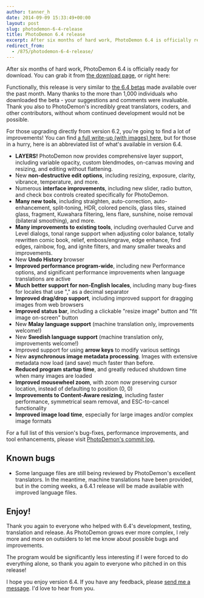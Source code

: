 ```yaml
---
author: tanner_h
date: 2014-09-09 15:33:49+00:00
layout: post
slug: photodemon-6-4-release
title: PhotoDemon 6.4 release
excerpt: After six months of hard work, PhotoDemon 6.4 is officially ready for download. For those upgrading directly from version 6.2, you're going to find a lot of improvements!
redirect_from:
  - /875/photodemon-6-4-release/
---
```


After six months of hard work, PhotoDemon 6.4 is officially ready for download.  You can grab it from [the download page](download/), or right here:

Functionally, this release is very similar to [the 6.4 betas](2014/08/12/photodemon-6-4-beta-is-live) made available over the past month.  Many thanks to the more than 1,000 individuals who downloaded the beta - your suggestions and comments were invaluable.  Thank you also to PhotoDemon's incredibly great translators, coders, and other contributors, without whom continued development would not be possible.

For those upgrading directly from version 6.2, you're going to find a lot of improvements!  You can find [a full write-up (with images) here](2014/08/12/photodemon-6-4-beta-is-live), but for those in a hurry, here is an abbreviated list of what's available in version 6.4.

  * **LAYERS!**  PhotoDemon now provides comprehensive layer support, including variable opacity, custom blendmodes, on-canvas moving and resizing, and editing without flattening.
  * New **non-destructive edit options**, including resizing, exposure, clarity, vibrance, temperature, and more.
  * Numerous **interface improvements**, including new slider, radio button, and check box controls created specifically for PhotoDemon.
  * **Many new tools**, including straighten, auto-correction, auto-enhancement, split-toning, HDR, colored pencils, glass tiles, stained glass, fragment, Kuwahara filtering, lens flare, sunshine, noise removal (bilateral smoothing), and more.
  * **Many improvements to existing tools**, including overhauled Curve and Level dialogs, tonal range support when adjusting color balance, totally rewritten comic book, relief, emboss/engrave, edge enhance, find edges, rainbow, fog, and ignite filters, and many smaller tweaks and improvements.
  * New **Undo History** browser
  * **Improved performance program-wide**, including new Performance options, and significant performance improvements when language translations are active
  * **Much better support for non-English locales**, including many bug-fixes for locales that use "," as a decimal separator
  * **Improved drag/drop support**, including improved support for dragging images from web browsers
  * **Improved status bar**, including a clickable "resize image" button and "fit image on-screen" button
  * New **Malay language support** (machine translation only, improvements welcome!)
  * New **Swedish language support** (machine translation only, improvements welcome!)
  * Improved support for using **arrow keys** to modify various settings
  * New **asynchronous image metadata processing**.  Images with extensive metadata now load (and save) much faster than before.
  * **Reduced program startup time**, and greatly reduced shutdown time when many images are loaded
  * **Improved mousewheel zoom**, with zoom now preserving cursor location, instead of defaulting to position (0, 0)
  * **Improvements to Content-Aware resizing**, including faster performance, symmetrical seam removal, and ESC-to-cancel functionality
  * **Improved image load time**, especially for large images and/or complex image formats

For a full list of this version's bug-fixes, performance improvements, and tool enhancements, please visit [PhotoDemon's commit log.](https://github.com/tannerhelland/PhotoDemon/commits/main)

## Known bugs

  * Some language files are still being reviewed by PhotoDemon's excellent translators.  In the meantime, machine translations have been provided, but in the coming weeks, a 6.4.1 release will be made available with improved language files.

## Enjoy!

Thank you again to everyone who helped with 6.4's development, testing, translation and release.  As PhotoDemon grows ever more complex, I rely more and more on outsiders to let me know about possible bugs and improvements.  

The program would be significantly less interesting if I were forced to do everything alone, so thank you again to everyone who pitched in on this release!

I hope you enjoy version 6.4.  If you have any feedback, please [send me a message](about/contact/).  I'd love to hear from you.  
